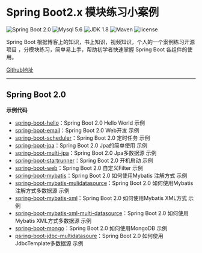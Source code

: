 Spring Boot2.x 模块练习小案例
=========================

![Spring Boot 2.0](https://img.shields.io/badge/Spring%20Boot-2.0-brightgreen.svg)
![Mysql 5.6](https://img.shields.io/badge/Mysql-5.6-blue.svg)
![JDK 1.8](https://img.shields.io/badge/JDK-1.8-brightgreen.svg)
![Maven](https://img.shields.io/badge/Maven-3.5.0-yellowgreen.svg)
![license](https://img.shields.io/badge/license-MPL--2.0-blue.svg)
 
Spring Boot 根据博客上的知识，书上知识，视频知识，个人的一个案例练习开源项目 ，分模块练习，简单易上手，帮助初学者快速掌握 Spring Boot 各组件的使用。

[Github地址](https://github.com/yurenmatou/SpringBoot2-SringBoot-learning-project)

---

## Spring Boot 2.0
 
 
**示例代码**

- [spring-boot-hello](https://github.com/yurenmatou/SpringBoot2-SringBoot-learning-project/tree/master/spring-boot-hello)：Spring Boot 2.0  Hello World 示例
- [spring-boot-email](https://github.com/yurenmatou/SpringBoot2-SringBoot-learning-project/tree/master/spring-boot-email)：Spring Boot 2.0  Web开发 示例
- [spring-boot-scheduler](https://github.com/yurenmatou/SpringBoot2-SringBoot-learning-project/tree/master/spring-boot-scheduler)：Spring Boot 2.0  定时任务 示例
- [spring-boot-jpa](https://github.com/yurenmatou/SpringBoot2-SringBoot-learning-project/tree/master/spring-boot-jpa)：Spring Boot 2.0  Jpa的简单使用 示例
- [spring-boot-multi-jpa](https://github.com/yurenmatou/SpringBoot2-SringBoot-learning-project/tree/master/spring-boot-multi-jpa)：Spring Boot 2.0  Jpa多数据源 示例
- [spring-boot-startrunner](https://github.com/yurenmatou/SpringBoot2-SringBoot-learning-project/tree/master/spring-boot-startrunner)：Spring Boot 2.0  开机启动 示例
- [spring-boot-web](https://github.com/yurenmatou/SpringBoot2-SringBoot-learning-project/tree/master/spring-boot-web)：Spring Boot 2.0  自定义Filter 示例
- [spring-boot-mybatis](https://github.com/yurenmatou/SpringBoot2-SringBoot-learning-project/tree/master/spring-boot-mybatis)：Spring Boot 2.0  如何使用Mybatis 注解方式 示例
- [spring-boot-mybatis-mulidatasource](https://github.com/yurenmatou/SpringBoot2-SringBoot-learning-project/tree/master/spring-boot-mybatis-mulidatasource)：Spring Boot 2.0  如何使用Mybatis 注解方式多数据源 示例
- [spring-boot-mybatis-xml](https://github.com/yurenmatou/SpringBoot2-SringBoot-learning-project/tree/master/spring-boot-mybatis-xml)：Spring Boot 2.0  如何使用Mybatis XML方式 示例
- [spring-boot-mybatis-xml-multi-datasource](https://github.com/yurenmatou/SpringBoot2-SringBoot-learning-project/tree/master/spring-boot-mybatis-xml-multi-datasource)：Spring Boot 2.0  如何使用Mybatis XML方式多数据源 示例
- [spring-boot-mongo](https://github.com/yurenmatou/SpringBoot2-SringBoot-learning-project/tree/master/spring-boot-mongo)：Spring Boot 2.0  如何使用MongoDB  示例
- [psring-boot-jdbc-multidatasoure](https://github.com/yurenmatou/SpringBoot2-SringBoot-learning-project/tree/master/psring-boot-jdbc-multidatasoure)：Spring Boot 2.0  如何使用 JdbcTemplate多数据源  示例
